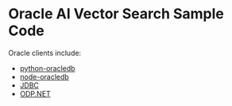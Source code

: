 # Oracle AI Vector Search Sample Code

Oracle clients include:
- [python-oracledb]()
- [node-oracledb]()
- [JDBC]()
- [ODP.NET]()

